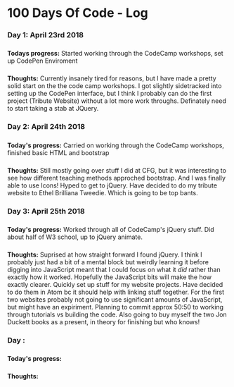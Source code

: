 # 100 Days Of Code - Log

### Day 1: April 23rd 2018
#####
**Todays progress:** Started working through the CodeCamp workshops, set up CodePen Enviroment 
###
**Thoughts:** Currently insanely tired for reasons, but I have made a pretty solid start on the the code camp workshops. I got slightly sidetracked into setting up the CodePen interface, but I think I probably can do the first project (Tribute Website) without a lot more work throughs. Definately need to start taking a stab at JQuery.

### Day 2: April 24th 2018
#####
**Today's progress:** Carried on working through the CodeCamp workshops, finished basic HTML and bootstrap 
###
**Thoughts:** Still mostly going over stuff I did at CFG, but it was interesting to see how different teaching methods approched bootstrap. And I was finally able to use Icons! Hyped to get to jQuery. Have decided to do my tribute website to Ethel Brilliana Tweedie. Which is going to be top bants. 


### Day 3: April 25th 2018 
#####
**Today's progress:** Worked through all of CodeCamp's jQuery stuff. Did about half of W3 school, up to jQuery animate. 
###
**Thoughts:** Suprised at how straight forward I found jQuery. I think I probably just had a bit of a mental block but weirdly learning it before digging into JavaScript meant that I could focus on what it *did* rather than exactly how it worked. Hopefully the JavaScript bits will make the how exactly clearer. Quickly set up stuff for my website projects. Have decided to do them in Atom bc it should help with linking stuff together. For the first two websites probably not going to use significant amounts of JavaScript, but might have an expiriment. Planning to commit approx 50:50 to working through tutorials vs building the code. Also going to buy myself the two Jon Duckett books as a present, in theory for finishing but who knows!

### Day :
#####
**Today's progress:**
###
**Thoughts:**
